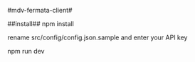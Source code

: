 #mdv-fermata-client#

##install##
npm install

rename src/config/config.json.sample and enter your API key

npm run dev
